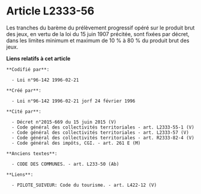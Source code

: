 # Article L2333-56

Les tranches du barème du prélèvement progressif opéré sur le produit brut des jeux, en vertu de la loi du 15 juin 1907
précitée, sont fixées par décret, dans les limites minimum et maximum de 10 % à 80 % du produit brut des jeux.

**Liens relatifs à cet article**

	**Codifié par**:

	  - Loi n°96-142 1996-02-21

	**Créé par**:

	  - Loi n°96-142 1996-02-21 jorf 24 février 1996

	**Cité par**:

	  - Décret n°2015-669 du 15 juin 2015 (V)
	  - Code général des collectivités territoriales - art. L2333-55-1 (V)
	  - Code général des collectivités territoriales - art. L2333-57 (V)
	  - Code général des collectivités territoriales - art. R2333-82-4 (V)
	  - Code général des impôts, CGI. - art. 261 E (M)

	**Anciens textes**:

	  - CODE DES COMMUNES. - art. L233-50 (Ab)

	**Liens**:

	  - PILOTE_SUIVEUR: Code du tourisme. - art. L422-12 (V)
